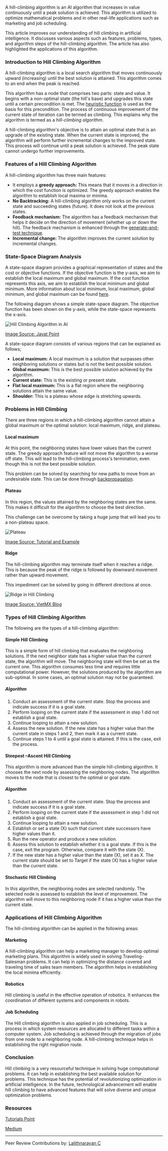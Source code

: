 A hill-climbing algorithm is an AI algorithm that increases in value continuously until a peak solution is achieved. This algorithm is utilized to optimize mathematical problems and in other real-life applications such as marketing and job scheduling.

This article improves our understanding of hill climbing in artificial intelligence. It discusses various aspects such as features, problems, types, and algorithm steps of the hill-climbing algorithm. The article has also highlighted the applications of this algorithm.


### Introduction to Hill Climbing Algorithm
A hill-climbing algorithm is a local search algorithm that moves continuously upward (increasing) until the best solution is attained. This algorithm comes to an end when the peak is reached. 

This algorithm has a node that comprises two parts: state and value. It begins with a non-optimal state (the hill's base) and upgrades this state until a certain precondition is met. The [heuristic function](https://en.wikipedia.org/wiki/Heuristic_(computer_science)#:~:text=A%20heuristic%20function%2C%20also%20called%20simply%20a%20heuristic%2C,For%20example%2C%20it%20may%20approximate%20the%20exact%20solution.) is used as the basis for this precondition. The process of continuous improvement of the current state of iteration can be termed as climbing. This explains why the algorithm is termed as a *hill-climbing algorithm*. 

A hill-climbing algorithm's objective is to attain an optimal state that is an upgrade of the existing state. When the current state is improved, the algorithm will perform further incremental changes to the improved state. This process will continue until a peak solution is achieved. The peak state cannot undergo further improvements. 

### Features of a Hill Climbing Algorithm
A hill-climbing algorithm has three main features:

* It employs a **greedy approach:** This means that it moves in a direction in which the cost function is optimized. The greedy approach enables the algorithm to establish local maxima or minima. 
* **No Backtracking:** A hill-climbing algorithm only works on the current state and succeeding states (future). It does not look at the previous states. 
* **Feedback mechanism:** The algorithm has a feedback mechanism that helps it decide on the direction of movement (whether up or down the hill). The feedback mechanism is enhanced through the [generate-and-test technique](http://intelligence.worldofcomputing.net/ai-search/generate-and-test-search.html#:~:text=%20Algorithm%3A%20Generate-And-Test%20%201%201.Generate%20a%20possible,quit%20else%20go%20to%20step%201.%20More%20). 
* **Incremental change:** The algorithm improves the current solution by incremental changes. 
 
### State-Space Diagram Analysis
A state-space diagram provides a graphical representation of states and the cost or objective functions. If the objective function is the y-axis, we aim to establish the local maximum and global maximum. If the cost function represents this axis, we aim to establish the local minimum and global minimum. More information about local minimum, local maximum, global minimum, and global maximum can be found [here](https://en.wikipedia.org/wiki/Maxima_and_minima). 

The following diagram shows a simple state-space diagram. The objective function has been shown on the y-axis, while the state-space represents the x-axis.

![Hill Climbing Algorithm in AI](/engineering-education/understanding-hill-climbing-in-ai/hill-climbing-algorithm-in-ai.png)

[Image Source: Javat Point](https://static.javatpoint.com/tutorial/ai/images/hill-climbing-algorithm-in-ai.png)

A state-space diagram consists of various regions that can be explained as follows;
* **Local maximum:** A local maximum is a solution that surpasses other neighboring solutions or states but is not the best possible solution. 
* **Global maximum:** This is the best possible solution achieved by the algorithm. 
* **Current state:** This is the existing or present state.
* **Flat local maximum:** This is a flat region where the neighboring solutions attain the same value. 
* **Shoulder:** This is a plateau whose edge is stretching upwards. 

### Problems in Hill Climbing 
There are three regions in which a hill-climbing algorithm cannot attain a global maximum or the optimal solution: local maximum, ridge, and plateau. 

#### Local maximum
At this point, the neighboring states have lower values than the current state. The greedy approach feature will not move the algorithm to a worse off state. This will lead to the hill-climbing process's termination, even though this is not the best possible solution.

This problem can be solved by searching for new paths to move from an undesirable state. This can be done through [backpropagation](https://en.wikipedia.org/wiki/Backpropagation). 

#### Plateau
In this region, the values attained by the neighboring states are the same. This makes it difficult for the algorithm to choose the best direction.

This challenge can be overcome by taking a huge jump that will lead you to a non-plateau space. 

![Plateau](/engineering-education/understanding-hill-climbing-in-ai/plateau.png)

[Image Source: Tutorial and Example](https://www.tutorialandexample.com/wp-content/uploads/2019/07/Plateau.png)

#### Ridge
The hill-climbing algorithm may terminate itself when it reaches a ridge. This is because the peak of the ridge is followed by downward movement rather than upward movement. 

This impediment can be solved by going in different directions at once. 

![Ridge in Hill Climbing](/engineering-education/understanding-hill-climbing-in-ai/ridge-in-hill-climbing.png)

[Image Source: VietMX Blog](https://www.maixuanviet.com/wp-content/uploads/2020/05/hill-climbing-algorithm-in-ai4.png)

### Types of Hill Climbing Algorithm
The following are the types of a hill-climbing algorithm:
#### Simple Hill Climbing
This is a simple form of hill climbing that evaluates the neighboring solutions. If the next neighbor state has a higher value than the current state, the algorithm will move. The neighboring state will then be set as the current one. This algorithm consumes less time and requires little computational power. However, the solutions produced by the algorithm are sub-optimal. In some cases, an optimal solution may not be guaranteed.  

##### Algorithm
1.	Conduct an assessment of the current state. Stop the process and indicate success if it is a goal state. 
2.	Perform looping on the current state if the assessment in step 1 did not establish a goal state. 
3.	Continue looping to attain a new solution. 
4.	Assess the new solution. If the new state has a higher value than the current state in steps 1 and 2, then mark it as a current state. 
5.	Continue steps 1 to 4 until a goal state is attained. If this is the case, exit the process. 

#### Steepest –Ascent Hill Climbing
This algorithm is more advanced than the simple hill-climbing algorithm. It chooses the next node by assessing the neighboring nodes. The algorithm moves to the node that is closest to the optimal or goal state.

##### Algorithm
1.	Conduct an assessment of the current state. Stop the process and indicate success if it is a goal state. 
2.	Perform looping on the current state if the assessment in step 1 did not establish a goal state. 
3.	Continue looping to attain a new solution. 
4.	Establish or set a state (X) such that current state successors have higher values than it. 
5.	Run the new operator and produce a new solution. 
6.	Assess this solution to establish whether it is a goal state. If this is the case, exit the program. Otherwise, compare it with the state (X).
7.	If the new state has a higher value than the state (X), set it as X. The current state should be set to Target if the state (X) has a higher value than the current state.

#### Stochastic Hill Climbing
In this algorithm, the neighboring nodes are selected randomly. The selected node is assessed to establish the level of improvement. The algorithm will move to this neighboring node if it has a higher value than the current state. 

### Applications of Hill Climbing Algorithm
The hill-climbing algorithm can be applied in the following areas:

#### Marketing
A hill-climbing algorithm can help a marketing manager to develop optimal marketing plans. This algorithm is widely used in solving Traveling-Salesman problems. It can help in optimizing the distance covered and traveling time of sales team members. The algorithm helps in establishing the local minima efficiently. 

#### Robotics
Hill climbing is useful in the effective operation of robotics. It enhances the coordination of different systems and components in robots. 

#### Job Scheduling
The Hill climbing algorithm is also applied in job scheduling. This is a process in which system resources are allocated to different tasks within a computer system. Job scheduling is achieved through the migration of jobs from one node to a neighboring node. A hill-climbing technique helps in establishing the right migration route. 

### Conclusion
Hill climbing is a very resourceful technique in solving huge computational problems. It can help in establishing the best available solution for problems. This technique has the potential of revolutionizing optimization in artificial intelligence. In the future, technological advancement will enable hill climbing to have advanced features that will solve diverse and unique optimization problems.  

### Resources

[Tutorials Point](https://www.tutorialspoint.com/design_and_analysis_of_algorithms/design_and_analysis_of_algorithms_hill_climbing.htm)

[Medium](https://medium.com/@rinu.gour123/what-is-heuristic-search-techniques-hill-climbing-in-ai-9b01ab0575da)


---
Peer Review Contributions by: [Lalithnarayan C](/engineering-education/authors/lalithnarayan-c/)

